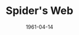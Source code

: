 ---
title: Spider's Web
date: 1961-04-14
closing_date: 1961-04-22
layout: productions
playbill:
Theatre: Theatre Jacksonville
Venue: Little Theatre
cast:
- Sir Rowland Delahaye: Frank Ridge
- Hugo Birch: Elmo Lehman
- Jeremy Warrender: Willard Berdit
- Clarissa Hailsham-Brown: Thelma Mayeron
- Pippa Hailsham-Brown: Jennifer Clinard
- Mildred Peake: Bunni Thornhill
- Elgin: Morris Douceck
- Oliver Costello: Art Logan
- Henry Hailsham-Brown: Edward Allen Heist
- Inspector Lord: Roby Robson
- Constable Jones: Charles Cleghorn, Jr.
crew:
- Director: Maurice Geoffrey
- Stage Manager: Jack Evans
- Book-Holder: Jean Charles
- Lighting:
  - Jack Broughton
  - Ellen Black
  - Don Simmons
- Sound Effects:
  - Charles Brock
  - Marge Rocca
  - Jack Evans
- Properties:
  - Helen Cochran
  - Gayle Swymer
  - Peggy Miller
  - Marge Rocca
  - Galdys Dale
  - Betty Foran
  - Esther Barnes
- Wardrobe: Mrs. Agatha Norvell
- Make-Up:
  - Lynn Perry
  - Anna Chaisson
  - Ellen Black
  - Mary Lee Scrimger
- Scenery:
  - Frank Ridge
  - Peggy Miller
  - Helen Cochran
  - Deborah Rucker
  - Jean Charles
  - Gayle Swymer
  - Paul Galloway
  - Roby Robson
  - Willard Berdit
  - Elmo Lehman
  - Tom Thornhill
  - Dan Simpson
  - Art Logan
  - Thelma Mayeron
  - Bunni Thornhill
  - Ed Heist, Jr.
  - Don Simmons
  - Charles Brock
  - Jack Evans
external_links:
---